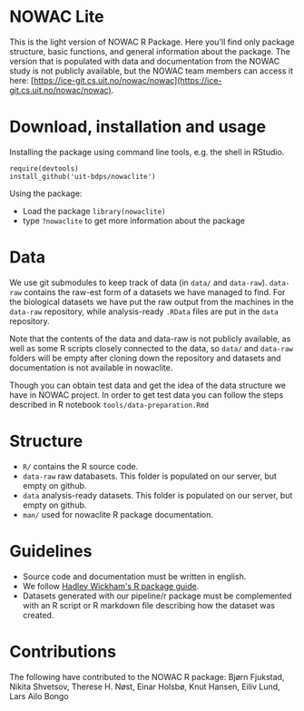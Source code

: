 # NOWAC Lite
This is the light version of NOWAC R Package. Here you'll find only package structure, basic functions, and general information about the package. The version that is populated with data and documentation from the NOWAC study is not publicly available, but the NOWAC team members can access it here: [https://ice-git.cs.uit.no/nowac/nowac](https://ice-git.cs.uit.no/nowac/nowac).


# Download, installation and usage
Installing the package using command line tools, e.g. the shell in RStudio.

```
require(devtools)
install_github('uit-bdps/nowaclite')
```

Using the package:
- Load the package `library(nowaclite)`
- type `?nowaclite` to get more information about the package


# Data
We use git submodules to keep track of data (in `data/` and `data-raw`).
`data-raw` contains the raw-est form of a datasets we have managed to find. For the biological datasets we have put
the raw output from the machines in the `data-raw` repository, while
analysis-ready `.RData` files are put in the `data` repository.

Note that the contents of the data and data-raw is not publicly available, as well as some R scripts closely connected to the data, so
`data/` and `data-raw` folders will be empty after cloning down the repository and datasets and documentation is not available in nowaclite.

Though you can obtain test data and get the idea of the data structure we have in NOWAC project.
In order to get test data you can follow the steps described in R notebook `tools/data-preparation.Rmd`


# Structure
- `R/` contains the R source code.
- `data-raw` raw databasets.  This folder is populated on our server, but empty on github.
- `data` analysis-ready datasets.  This folder is populated on our server, but empty on github.
- `man/` used for nowaclite R package documentation.


# Guidelines
- Source code and documentation must be written in english.
- We follow [Hadley Wickham's R package guide](http://adv-r.had.co.nz).
- Datasets generated with our pipeline/r package must be complemented with an R script or R markdown file describing how the dataset was created.


# Contributions

The following have contributed to the NOWAC R package: Bjørn Fjukstad, Nikita Shvetsov, Therese H. Nøst, Einar Holsbø, Knut Hansen, Eiliv Lund, Lars Ailo Bongo
